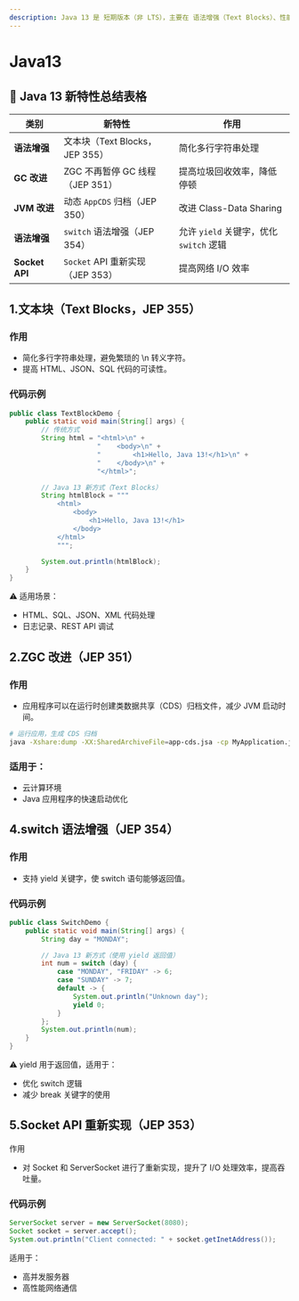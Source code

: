 ```yaml
---
description: Java 13 是 短期版本（非 LTS），主要在 语法增强（Text Blocks）、性能优化（ZGC 改进） 方面进行了优化。
---
```


# Java13

## 📌 Java 13 新特性总结表格

| **类别**         | **新特性**                    | **作用**                        |
| -------------- | -------------------------- | ----------------------------- |
| **语法增强**       | 文本块（Text Blocks，JEP 355）   | 简化多行字符串处理                     |
| **GC 改进**      | ZGC 不再暂停 GC 线程（JEP 351）    | 提高垃圾回收效率，降低停顿                 |
| **JVM 改进**     | 动态 `AppCDS` 归档（JEP 350）    | 改进 Class-Data Sharing         |
| **语法增强**       | `switch` 语法增强（JEP 354）     | 允许 `yield` 关键字，优化 `switch` 逻辑 |
| **Socket API** | `Socket` API 重新实现（JEP 353） | 提高网络 I/O 效率                   |

## 1.文本块（Text Blocks，JEP 355）

### 作用

* 简化多行字符串处理，避免繁琐的 \n 转义字符。
* 提高 HTML、JSON、SQL 代码的可读性。

### 代码示例

```java
public class TextBlockDemo {
    public static void main(String[] args) {
        // 传统方式
        String html = "<html>\n" +
                      "    <body>\n" +
                      "        <h1>Hello, Java 13!</h1>\n" +
                      "    </body>\n" +
                      "</html>";

        // Java 13 新方式（Text Blocks）
        String htmlBlock = """
            <html>
                <body>
                    <h1>Hello, Java 13!</h1>
                </body>
            </html>
            """;

        System.out.println(htmlBlock);
    }
}
```

⚠️ 适用场景：

* HTML、SQL、JSON、XML 代码处理
* 日志记录、REST API 调试

## 2.ZGC 改进（JEP 351）

### 作用

* 应用程序可以在运行时创建类数据共享（CDS）归档文件，减少 JVM 启动时间。

```sh
# 运行应用，生成 CDS 归档
java -Xshare:dump -XX:SharedArchiveFile=app-cds.jsa -cp MyApplication.jar
```

### 适用于：

* 云计算环境
* Java 应用程序的快速启动优化

## 4.switch 语法增强（JEP 354）

### 作用

* 支持 yield 关键字，使 switch 语句能够返回值。

### 代码示例

```java
public class SwitchDemo {
    public static void main(String[] args) {
        String day = "MONDAY";

        // Java 13 新方式（使用 yield 返回值）
        int num = switch (day) {
            case "MONDAY", "FRIDAY" -> 6;
            case "SUNDAY" -> 7;
            default -> {
                System.out.println("Unknown day");
                yield 0;
            }
        };
        System.out.println(num);
    }
}
```

⚠️ yield 用于返回值，适用于：

* 优化 switch 逻辑
* 减少 break 关键字的使用

## 5.Socket API 重新实现（JEP 353）

作用

* 对 Socket 和 ServerSocket 进行了重新实现，提升了 I/O 处理效率，提高吞吐量。

### 代码示例

```java
ServerSocket server = new ServerSocket(8080);
Socket socket = server.accept();
System.out.println("Client connected: " + socket.getInetAddress());
```

适用于：

* 高并发服务器
* 高性能网络通信



